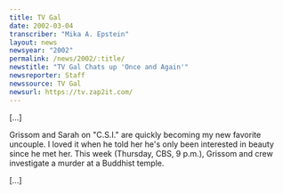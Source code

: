 ```yaml
---
title: TV Gal
date: 2002-03-04
transcriber: "Mika A. Epstein"
layout: news
newsyear: "2002"
permalink: /news/2002/:title/
newstitle: "TV Gal Chats up 'Once and Again'"
newsreporter: Staff
newssource: TV Gal
newsurl: https://tv.zap2it.com/
---
```


[...]

Grissom and Sarah on "C.S.I." are quickly becoming my new favorite uncouple. I loved it when he told her he's only been interested in beauty since he met her. This week (Thursday, CBS, 9 p.m.), Grissom and crew investigate a murder at a Buddhist temple.

[...]
